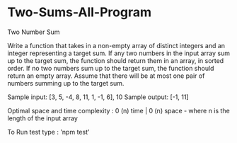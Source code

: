 # Two-Sums-All-Program
​Two Number Sum

Write a function that takes in a non-empty array of distinct integers and an integer representing a target sum. If any two numbers in the input array sum up to the target sum, the function should return them in an array, in sorted order. If no two numbers sum up to the target sum, the function should return an empty array. Assume that there will be at most one pair of numbers summing up to the target sum.

Sample input: [3, 5, -4, 8, 11, 1, -1, 6], 10 Sample output: [-1, 11]

​Optimal space and time complexity : 0 (n) time | 0 (n) space - where n is the length of the input array

To Run test type : 'npm test'

